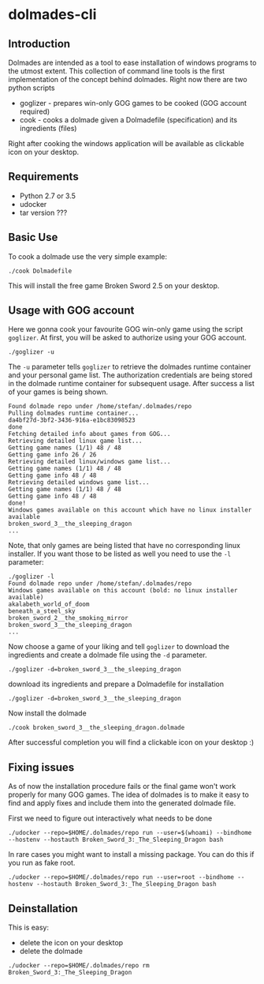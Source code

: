 # dolmades-cli

## Introduction

Dolmades are intended as a tool to ease installation of windows programs to the utmost extent.
This collection of command line tools is the first implementation of the concept behind dolmades.
Right now there are two python scripts

* goglizer - prepares win-only GOG games to be cooked (GOG account required)
* cook - cooks a dolmade given a Dolmadefile (specification) and its ingredients (files)

Right after cooking the windows application will be available as clickable icon on your desktop.

## Requirements

* Python 2.7 or 3.5
* udocker
* tar version ???

## Basic Use

To cook a dolmade use the very simple example:

```
./cook Dolmadefile
```
This will install the free game Broken Sword 2.5 on your desktop.

## Usage with GOG account

Here we gonna cook your favourite GOG win-only game using the script `goglizer`.
At first, you will be asked to authorize using your GOG account.
```
./goglizer -u
```
The `-u` parameter tells `goglizer` to retrieve the dolmades runtime container and your personal game list.
The authorization credentials are being stored in the dolmade runtime container for subsequent usage.
After success a list of your games is being shown. 

```
Found dolmade repo under /home/stefan/.dolmades/repo
Pulling dolmades runtime container...
da4bf27d-3bf2-3436-916a-e1bc83098523
done
Fetching detailed info about games from GOG...
Retrieving detailed linux game list...
Getting game names (1/1) 48 / 48
Getting game info 26 / 26
Retrieving detailed linux/windows game list...
Getting game names (1/1) 48 / 48
Getting game info 48 / 48
Retrieving detailed windows game list...
Getting game names (1/1) 48 / 48
Getting game info 48 / 48
done!
Windows games available on this account which have no linux installer available
broken_sword_3__the_sleeping_dragon
...
```

Note, that only games are being listed that have no corresponding linux installer. If you want those to be listed as well you need to use the `-l` parameter:

```
./goglizer -l
Found dolmade repo under /home/stefan/.dolmades/repo
Windows games available on this account (bold: no linux installer available)
akalabeth_world_of_doom
beneath_a_steel_sky
broken_sword_2__the_smoking_mirror
broken_sword_3__the_sleeping_dragon
...
```

Now choose a game of your liking and tell `goglizer` to download the ingredients and create a dolmade file using the `-d` parameter.
```
./goglizer -d=broken_sword_3__the_sleeping_dragon
```
download its ingredients and prepare a Dolmadefile for installation
```
./goglizer -d=broken_sword_3__the_sleeping_dragon
```

Now install the dolmade
```
./cook broken_sword_3__the_sleeping_dragon.dolmade
```
After successful completion you will find a clickable icon on your desktop :)

## Fixing issues

As of now the installation procedure fails or the final game won't work properly for many GOG games.
The idea of dolmades is to make it easy to find and apply fixes and include them into the generated dolmade file.

First we need to figure out interactively what needs to be done
```
./udocker --repo=$HOME/.dolmades/repo run --user=$(whoami) --bindhome --hostenv --hostauth Broken_Sword_3:_The_Sleeping_Dragon bash
```
In rare cases you might want to install a missing package. You can do this if you run as fake root.
```
./udocker --repo=$HOME/.dolmades/repo run --user=root --bindhome --hostenv --hostauth Broken_Sword_3:_The_Sleeping_Dragon bash
```
## Deinstallation
 
 This is easy:
 * delete the icon on your desktop
 * delete the dolmade
 ```
 ./udocker --repo=$HOME/.dolmades/repo rm Broken_Sword_3:_The_Sleeping_Dragon
 ```
